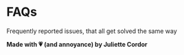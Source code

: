 # FAQs

Frequently reported issues, that all get solved the same way

**Made with 💗 (and annoyance) by Juliette Cordor**
